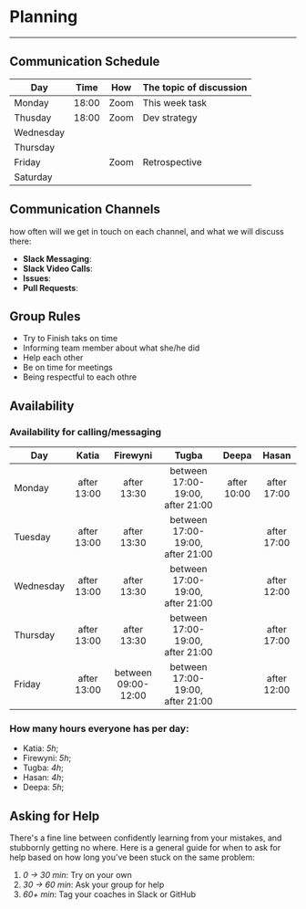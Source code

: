 # Planning

---

## Communication Schedule

| Day       | Time      | How          | The topic of discussion                 |
| --------- | :-------: | :----------: | --------------------------------------  |
| Monday    |  18:00    |   Zoom       |    This week task                       |
| Thusday   |  18:00    |   Zoom       |    Dev strategy                         |
| Wednesday |           |              |                                         |
| Thursday  |           |              |                                         |
| Friday    |           |   Zoom       |    Retrospective                                   |
| Saturday  |           |              |                                         |

## Communication Channels

how often will we get in touch on each channel, and what we will discuss there:

- **Slack Messaging**:
- **Slack Video Calls**:
- **Issues**:
- **Pull Requests**:

## Group Rules

- Try to Finish taks on time  
- Informing team member about what she/he did
- Help each other 
- Be on time for meetings
- Being respectful to each othre 

## Availability

### Availability for calling/messaging

| Day       |    Katia    |    Firewyni     |    Tugba     |    Deepa     |        Hasan         |
| --------- | :---------: | :---------: | :---------: | :---------: | :-----------------: |
| Monday    | after 13:00 | after 13:30 | between 17:00-19:00, after 21:00 |   after 10:00   | after 17:00 |
| Tuesday   | after 13:00  | after 13:30 | between 17:00-19:00, after 21:00 |     | after 17:00 |
| Wednesday | after 13:00 | after 13:30 | between 17:00-19:00, after 21:00 |  |     after 12:00 |
| Thursday  | after 13:00   | after 13:30 | between 17:00-19:00, after 21:00|      | after 17:00 |
| Friday    | after 13:00  |   between 09:00-12:00   | between 17:00-19:00, after 21:00|      |     after 12:00     |

### How many hours everyone has per day:

- Katia: _5h_;
- Firewyni: _5h_;
- Tugba: _4h_;
- Hasan: _4h_;
- Deepa: _5h_;

## Asking for Help

There's a fine line between confidently learning from your mistakes, and stubbornly getting no where. Here is a general guide for when to ask for help based on how long you've been stuck on the same problem:

1. _0 -> 30 min_: Try on your own
2. _30 -> 60 min_: Ask your group for help
3. _60+ min_: Tag your coaches in Slack or GitHub
